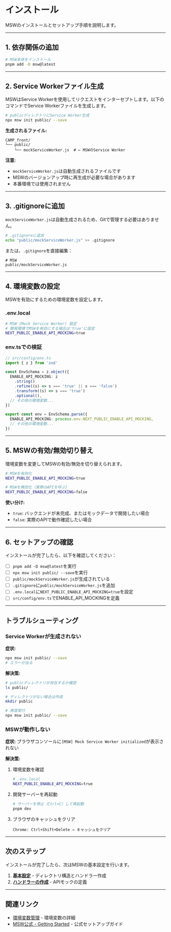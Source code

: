# インストール

MSWのインストールとセットアップ手順を説明します。

---

## 1. 依存関係の追加

```bash
# MSW本体をインストール
pnpm add -D msw@latest
```

---

## 2. Service Workerファイル生成

MSWはService Workerを使用してリクエストをインターセプトします。以下のコマンドでService Workerファイルを生成します。

```bash
# publicディレクトリにService Worker生成
npx msw init public/ --save
```

**生成されるファイル:**

```text
CAMP_front/
└── public/
    └── mockServiceWorker.js  # ← MSWのService Worker
```

**注意:**
- `mockServiceWorker.js`は自動生成されるファイルです
- MSWのバージョンアップ時に再生成が必要な場合があります
- 本番環境では使用されません

---

## 3. .gitignoreに追加

`mockServiceWorker.js`は自動生成されるため、Gitで管理する必要はありません。

```bash
# .gitignoreに追加
echo "public/mockServiceWorker.js" >> .gitignore
```

または、`.gitignore`を直接編集：

```gitignore
# MSW
public/mockServiceWorker.js
```

---

## 4. 環境変数の設定

MSWを有効にするための環境変数を設定します。

### .env.local

```bash
# MSW (Mock Service Worker) 設定
# 開発環境でMSWを有効にする場合は'true'に設定
NEXT_PUBLIC_ENABLE_API_MOCKING=true
```

### env.tsでの検証

```typescript
// src/config/env.ts
import { z } from 'zod'

const EnvSchema = z.object({
  ENABLE_API_MOCKING: z
    .string()
    .refine((s) => s === 'true' || s === 'false')
    .transform((s) => s === 'true')
    .optional(),
  // その他の環境変数...
})

export const env = EnvSchema.parse({
  ENABLE_API_MOCKING: process.env.NEXT_PUBLIC_ENABLE_API_MOCKING,
  // その他の環境変数...
})
```

---

## 5. MSWの有効/無効切り替え

環境変数を変更してMSWの有効/無効を切り替えられます。

```bash
# MSWを有効化
NEXT_PUBLIC_ENABLE_API_MOCKING=true

# MSWを無効化（実際のAPIを呼ぶ）
NEXT_PUBLIC_ENABLE_API_MOCKING=false
```

**使い分け:**
- `true`: バックエンドが未完成、またはモックデータで開発したい場合
- `false`: 実際のAPIで動作確認したい場合

---

## 6. セットアップの確認

インストールが完了したら、以下を確認してください：

- [ ] `pnpm add -D msw@latest`を実行
- [ ] `npx msw init public/ --save`を実行
- [ ] `public/mockServiceWorker.js`が生成されている
- [ ] `.gitignore`に`public/mockServiceWorker.js`を追加
- [ ] `.env.local`に`NEXT_PUBLIC_ENABLE_API_MOCKING=true`を設定
- [ ] `src/config/env.ts`でENABLE_API_MOCKINGを定義

---

## トラブルシューティング

### Service Workerが生成されない

**症状:**
```bash
npx msw init public/ --save
# エラーが出る
```

**解決策:**
```bash
# publicディレクトリが存在するか確認
ls public/

# ディレクトリがない場合は作成
mkdir public

# 再度実行
npx msw init public/ --save
```

### MSWが動作しない

**症状:**
ブラウザコンソールに`[MSW] Mock Service Worker initialized`が表示されない

**解決策:**

1. 環境変数を確認

   ```bash
   # .env.local
   NEXT_PUBLIC_ENABLE_API_MOCKING=true
   ```

2. 開発サーバーを再起動

   ```bash
   # サーバーを停止（Ctrl+C）して再起動
   pnpm dev
   ```

3. ブラウザのキャッシュをクリア

   ```
   Chrome: Ctrl+Shift+Delete → キャッシュをクリア
   ```

---

## 次のステップ

インストールが完了したら、次はMSWの基本設定を行います。

1. **[基本設定](./03-basic-configuration.md)** - ディレクトリ構造とハンドラー作成
2. **[ハンドラーの作成](./04-creating-handlers.md)** - APIモックの定義

---

## 関連リンク

- [環境変数管理](../03-core-concepts/05-environment-variables.md) - 環境変数の詳細
- [MSW公式 - Getting Started](https://mswjs.io/docs/getting-started) - 公式セットアップガイド
